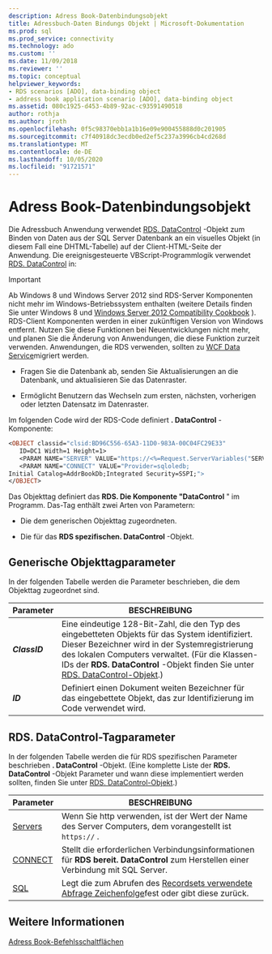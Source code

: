 ```yaml
---
description: Adress Book-Datenbindungsobjekt
title: Adressbuch-Daten Bindungs Objekt | Microsoft-Dokumentation
ms.prod: sql
ms.prod_service: connectivity
ms.technology: ado
ms.custom: ''
ms.date: 11/09/2018
ms.reviewer: ''
ms.topic: conceptual
helpviewer_keywords:
- RDS scenarios [ADO], data-binding object
- address book application scenario [ADO], data-binding object
ms.assetid: 080c1925-d453-4b89-92ac-c93591490518
author: rothja
ms.author: jroth
ms.openlocfilehash: 0f5c98370ebb1a1b16e09e900455888d0c201905
ms.sourcegitcommit: c7f40918dc3ecdb0ed2ef5c237a3996cb4cd268d
ms.translationtype: MT
ms.contentlocale: de-DE
ms.lasthandoff: 10/05/2020
ms.locfileid: "91721571"
---
```

# <a name="address-book-data-binding-object"></a>Adress Book-Datenbindungsobjekt
Die Adressbuch Anwendung verwendet [RDS. DataControl](../../reference/rds-api/datacontrol-object-rds.md) -Objekt zum Binden von Daten aus der SQL Server Datenbank an ein visuelles Objekt (in diesem Fall eine DHTML-Tabelle) auf der Client-HTML-Seite der Anwendung. Die ereignisgesteuerte VBScript-Programmlogik verwendet [RDS. DataControl](../../reference/rds-api/datacontrol-object-rds.md) in:  
  
> [!IMPORTANT]
>  Ab Windows 8 und Windows Server 2012 sind RDS-Server Komponenten nicht mehr im Windows-Betriebssystem enthalten (weitere Details finden Sie unter Windows 8 und [Windows Server 2012 Compatibility Cookbook](https://www.microsoft.com/download/details.aspx?id=27416) ). RDS-Client Komponenten werden in einer zukünftigen Version von Windows entfernt. Nutzen Sie diese Funktionen bei Neuentwicklungen nicht mehr, und planen Sie die Änderung von Anwendungen, die diese Funktion zurzeit verwenden. Anwendungen, die RDS verwenden, sollten zu [WCF Data Service](/dotnet/framework/wcf/)migriert werden.  
  
-   Fragen Sie die Datenbank ab, senden Sie Aktualisierungen an die Datenbank, und aktualisieren Sie das Datenraster.  
  
-   Ermöglicht Benutzern das Wechseln zum ersten, nächsten, vorherigen oder letzten Datensatz im Datenraster.  
  
 Im folgenden Code wird der RDS-Code definiert **. DataControl** -Komponente:  
  
```vb
<OBJECT classid="clsid:BD96C556-65A3-11D0-983A-00C04FC29E33"  
   ID=DC1 Width=1 Height=1>  
   <PARAM NAME="SERVER" VALUE="https://<%=Request.ServerVariables("SERVER_NAME")%>">  
   <PARAM NAME="CONNECT" VALUE="Provider=sqloledb;  
Initial Catalog=AddrBookDb;Integrated Security=SSPI;">  
</OBJECT>  
```  
  
 Das Objekttag definiert das **RDS. Die Komponente "DataControl** " im Programm. Das-Tag enthält zwei Arten von Parametern:  
  
-   Die dem generischen Objekttag zugeordneten.  
  
-   Die für das **RDS spezifischen. DataControl** -Objekt.  
  
## <a name="generic-object-tag-parameters"></a>Generische Objekttagparameter  
 In der folgenden Tabelle werden die Parameter beschrieben, die dem Objekttag zugeordnet sind.  
  
|Parameter|BESCHREIBUNG|  
|---------------|-----------------|  
|***ClassID***|Eine eindeutige 128-Bit-Zahl, die den Typ des eingebetteten Objekts für das System identifiziert. Dieser Bezeichner wird in der Systemregistrierung des lokalen Computers verwaltet. (Für die Klassen-IDs der **RDS. DataControl** -Objekt finden Sie unter [RDS. DataControl-Objekt](../../reference/rds-api/datacontrol-object-rds.md).)|  
|***ID***|Definiert einen Dokument weiten Bezeichner für das eingebettete Objekt, das zur Identifizierung im Code verwendet wird.|  
  
## <a name="rdsdatacontrol-tag-parameters"></a>RDS. DataControl-Tagparameter  
 In der folgenden Tabelle werden die für RDS spezifischen Parameter beschrieben **. DataControl** -Objekt. (Eine komplette Liste der **RDS. DataControl** -Objekt Parameter und wann diese implementiert werden sollten, finden Sie unter [RDS. DataControl-Objekt](../../reference/rds-api/datacontrol-object-rds.md).)  
  
|Parameter|BESCHREIBUNG|  
|---------------|-----------------|  
|[Servers](../../reference/rds-api/server-property-rds.md)|Wenn Sie http verwenden, ist der Wert der Name des Server Computers, dem vorangestellt ist `https://` .|  
|[CONNECT](../../reference/rds-api/connect-property-rds.md)|Stellt die erforderlichen Verbindungsinformationen für **RDS bereit. DataControl** zum Herstellen einer Verbindung mit SQL Server.|  
|[SQL](../../reference/rds-api/sql-property.md)|Legt die zum Abrufen des [Recordsets verwendete Abfrage Zeichenfolge](../../reference/ado-api/recordset-object-ado.md)fest oder gibt diese zurück.|  
  
## <a name="see-also"></a>Weitere Informationen  
 [Adress Book-Befehlsschaltflächen](./address-book-command-buttons.md)